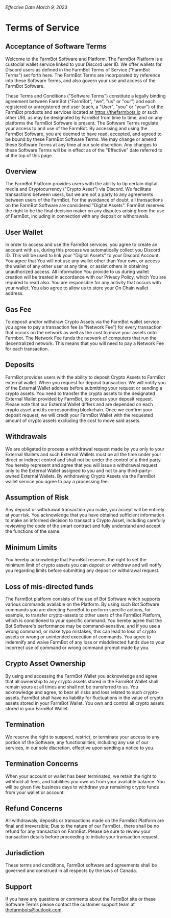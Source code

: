 ###### Effective Date March 9, 2023

# Terms of Service

## Acceptance of Software Terms

Welcome to the FarmBot Software and Platform. The FarmBot Platform is a custodial wallet service linked to your Discord user ID. We offer wallets for Discord users as defined in the FarmBot Terms of Service ("FarmBot Terms") set forth here. The FarmBot Terms are incorporated by reference into these Software Terms, and also govern your use and access of the FarmBot Software.

These Terms and Conditions ("Software Terms") constitute a legally binding agreement between FarmBot ("FarmBot", "we", "us" or "our") and each registered or unregistered end user (each, a "User", "you" or "your") of the FarmBot products and services located at https://thefarmbots.io or such other URL as may be designated by FarmBot from time to time, and on any platforms the FarmBot Software is present. The Software Terms regulate your access to and use of the FarmBot. By accessing and using the FarmBot Software, you are deemed to have read, accepted, and agreed to be bound by these FarmBot Software Terms. We may change or amend these Software Terms at any time at our sole discretion. Any changes to these Software Terms will be in effect as of the "Effective" date referred to at the top of this page.

## Overview

The FarmBot Platform provides users with the ability to tip certain digital media and Cryptocurrency ("Crypto Asset") via Discord. We facilitate transactions between users, but we are not a party to any agreements between users of the FarmBot. For the avoidance of doubt, all transactions on the FarmBot Software are considered "Digital Assets". FarmBot reserves the right to be the final decision maker on any disputes arising from the use of FarmBot, including in connection with any deposit or withdrawals.

## User Wallet

In order to access and use the FarmBot services, you agree to create an account with us, during this process we automatically collect you Discord ID. This will be used to link your "Digital Assets" to your Discord Account. You agree that You will not use any wallet other than Your own, or access the wallet of any other user at any time, or assist others in obtaining unauthorized access. All information You provide to us during wallet creation will be treated in accordance with our Privacy Policy, which You are required to read also. You are responsible for any activity that occurs with your wallet. You also agree to allow us to store your On Chain wallet address.

## Gas Fee

To deposit and/or withdraw Crypto Assets via the FarmBot wallet service you agree to pay a transaction fee (a "Network Fee") for every transaction that occurs on the network as well as the cost to move your assets onto Farmbot. The Network Fee funds the network of computers that run the decentralized network. This means that you will need to pay a Network Fee for each transaction.

## Deposits

FarmBot provides users with the ability to deposit Crypto Assets to FarmBot external wallet. When you request for deposit transaction. We will notify you of the External Wallet address before submitting your request or sending a crypto assets. You need to transfer the crypto assets to the designated External Wallet provided by FarmBot, to process your deposit request. Please note that our External Wallet differs and are depended on each crypto asset and its corresponding blockchain. Once we confirm your deposit request, we will credit your FarmBot Wallet with the requested amount of crypto assets excluding the cost to move said assets.

## Withdrawals

We are obligated to process a withdrawal request made by you only to your External Wallets and such External Wallets must be all the time under your direct or indirect control and shall not be under the control of a third party. You hereby represent and agree that you will issue a withdrawal request only to the External Wallet assigned to you and not to any third-party-owned External Wallets.  By withdrawing Crypto Assets via the FarmBot wallet service you agree to pay a processing fee. 

## Assumption of Risk

Any deposit or withdrawal transaction you make, you accept will be entirely at your risk. You acknowledge that you have obtained sufficient information to make an informed decision to transact a Crypto Asset, including carefully reviewing the code of the smart contract and fully understand and accept the functions of the same.

## Minimum Limits

You hereby acknowledge that FarmBot reserves the right to set the minimum limit of crypto assets you can deposit or withdraw and will notify you regarding limits before submitting any deposit or withdrawal request.

## Loss of mis-directed funds

The FarmBot platform consists of the use of Bot Software which supports various commands available on the Platform. By using such Bot Software commands you are directing FarmBot to perform specific actions, for example, to transfer crypto-assets to other users of the FarmBot Platform, which is conditioned to your specific command. You hereby agree that the Bot Software's performance may be command-sensitive, and if you use a wrong command, or make typo mistakes, this can lead to loss of crypto assets or wrong or unintended execution of commands. You agree to indemnify and waive FarmBot of any loss or misddirected funds due to your incorrect use of command or wrong command prompt made by you.

## Crypto Asset Ownership

By using and accessing the FarmBot Wallet you acknowledge and agree that all ownership to any crypto assets stored in the FarmBot Wallet shall remain yours at all times and shall not be transferred to us. You acknowledge and agree, to bear all risks and loss related to such crypto-assets. FarmBot shall have no liability for fluctuations in the value of crypto assets stored in your FarmBot Wallet. You own and control all crypto assets stored in your FarmBot Wallet.

## Termination

We reserve the right to suspend, restrict, or terminate your access to any portion of the Software, any functionalities, including any use of our services, in our sole discretion, effective upon sending a notice to you.

## Termination Concerns

When your account or wallet has been terminated, we retain the right to withhold all fees, and liabilities you owe us from your available balance. You will be given five business days to withdraw your remaining crypto funds from your wallet or account.

## Refund Concerns

All withdrawals, deposits or transactions made on the FarmBot Platform are final and irreversible; Due to the nature of our FarmBot , there shall be no refund for any transaction on FarmBot. Please be sure to review your transaction details before proceeding to initiate your transaction request.

## Jurisdiction

These terms and conditions, FarmBot software and agreements shall be governed and construed in all respects by the laws of Canada.

## Support

If you have any questions or comments about the FarmBot site or these Software Terms please contact the customer support team at thefarmbots@outlook.com.
